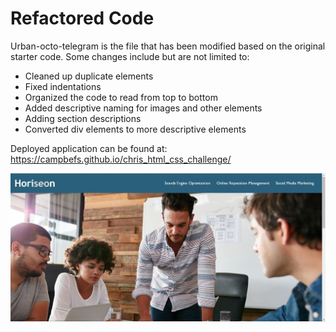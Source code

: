 # Refactored Code

Urban-octo-telegram is the file that has been modified based on the original starter code. Some changes include but are not limited to:
 - Cleaned up duplicate elements
 - Fixed indentations
 - Organized the code to read from top to bottom
 - Added descriptive naming for images and other elements
 - Adding section descriptions
 - Converted div elements to more descriptive elements

Deployed application can be found at: https://campbefs.github.io/chris_html_css_challenge/

![alt text](assets/images/live-application-screenshot.JPG "Live Application Screenshot")